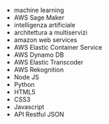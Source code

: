 - machine learning
- AWS Sage Maker
- intelligenza artificiale
- architettura a multiservizi
- amazon web services
- AWS Elastic Container Service
- AWS Dynamo DB
- AWS Elastic Transcoder
- AWS Rekognition
- Node JS
- Python
- HTML5
- CSS3
- Javascript
- API Restful JSON




